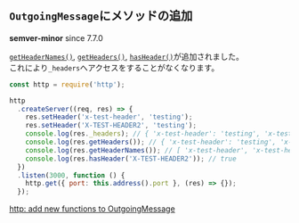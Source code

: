 ## `OutgoingMessage`にメソッドの追加

**semver-minor** since 7.7.0

[`getHeaderNames()`](https://nodejs.org/api/http.html#http_response_getheadernames), [`getHeaders()`](https://nodejs.org/api/http.html#http_response_getheaders), [`hasHeader()`](https://nodejs.org/api/http.html#http_response_hasheader_name)が追加されました。  
これにより`_headers`へアクセスをすることがなくなります。

```js
const http = require('http');

http
  .createServer((req, res) => {
    res.setHeader('x-test-header', 'testing');
    res.setHeader('X-TEST-HEADER2', 'testing');
    console.log(res._headers); // { 'x-test-header': 'testing', 'x-test-header2': 'testing' }
    console.log(res.getHeaders()); // { 'x-test-header': 'testing', 'x-test-header2': 'testing' }
    console.log(res.getHeaderNames()); // [ 'x-test-header', 'x-test-header2' ]
    console.log(res.hasHeader('X-TEST-HEADER2')); // true
  })
  .listen(3000, function () {
    http.get({ port: this.address().port }, (res) => {});
  });
```

[http: add new functions to OutgoingMessage](https://github.com/nodejs/node/pull/10805)

